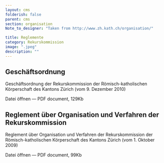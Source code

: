 ```yaml
---
layout: cms
folderish: false
parent: cms
section: organisation
Note_to_designer: "Taken from http://www.zh.kath.ch/organisation/"

title: Reglemente
category: Rekurskommission
image: ".jpeg"
description: ""
---
```



## Geschäftsordnung
Geschäftsordnung der Rekurskommission der Römisch-katholischen Körperschaft des Kantons Zürich (vom 9. Dezember 2010)

Datei öffnen — PDF document, 129Kb

## Reglement über Organisation und Verfahren der Rekurskommission
Reglement über Organisation und Verfahren der Rekurskommission der Römisch-katholischen Körperschaft des Kantons Zürich (vom 1. Oktober 2009)

  Datei öffnen — PDF document, 99Kb